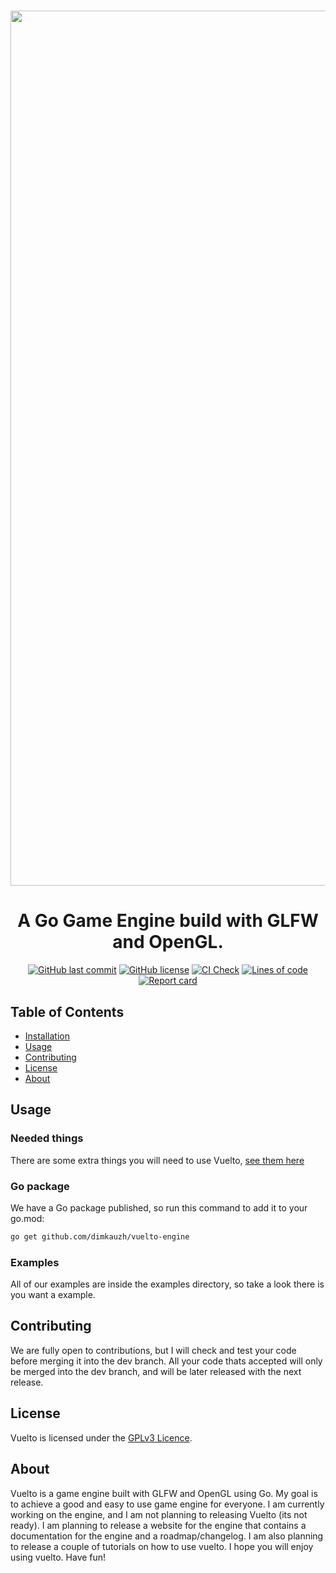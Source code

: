 <h1 align="center">
<p align="center">
<img width="1400" alt="banner" src="https://github.com/dimkauzh/vuelto/assets/106883655/2363d776-2669-41f2-b31f-a235de8bea82">

<h1 align="center">A Go Game Engine build with GLFW and OpenGL.</h1>

<p align="center">
  <a href="https://github.com/dimkauzh/vuelto"><img alt="GitHub last commit" src="https://img.shields.io/github/last-commit/dimkauzh/vuelto"></a>
  <a href="https://github.com/dimkauzh/vuelto"><img alt="GitHub license" src="https://img.shields.io/github/license/dimkauzh/vuelto"></a>
  <a href="https://github.com/dimkauzh/vuelto"><img alt="CI Check" src="https://github.com/dimkauzh/vuelto/actions/workflows/ci_check.yml/badge.svg"></a>
  <a href="https://github.com/dimkauzh/vuelto"><img alt="Lines of code" src="https://tokei.rs/b1/github/dimkauzh/vuelto?category=lines"></a>
  <a href="https://goreportcard.com/report/github.com/dimkauzh/vuelto-engine"><img alt="Report card" src="https://goreportcard.com/badge/github.com/dimkauzh/vuelto-engine"></a>
</p>

</h1>


## Table of Contents
 - [Installation](https://dimkauzh.github.io/vuelto/docs/INSTALLATION/)
 - [Usage](#usage)
 - [Contributing](#contributing)
 - [License](#license)
 - [About](#about)

<p/>

## Usage
### Needed things
There are some extra things you will need to use Vuelto, [see them here](https://dimkauzh.github.io/vuelto/docs/INSTALLATION/)

### Go package
We have a Go package published, so run this command to add it to your go.mod:
```bash
go get github.com/dimkauzh/vuelto-engine
```

### Examples
All of our examples are inside the examples directory, so take a look there is you want a example.

## Contributing
We are fully open to contributions, but I will check and test your code before merging it into the dev branch. All your code thats accepted will only be merged into the dev branch, and will be later released with the next release.

## License
Vuelto is licensed under the [GPLv3 Licence](LICENSE).

## About
Vuelto is a game engine built with GLFW and OpenGL using Go. My goal is to achieve a good and easy to use game engine for everyone. I am currently working on the engine, and I am not planning to releasing Vuelto (its not ready). I am planning to release a website for the engine that contains a documentation for the engine and a roadmap/changelog. I am also planning to release a couple of tutorials on how to use vuelto. I hope you will enjoy using vuelto. Have fun!
